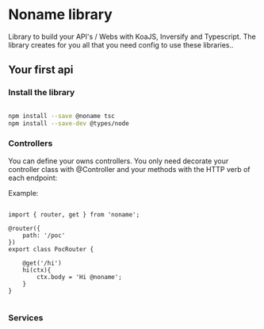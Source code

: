# Noname library

Library to build your API's / Webs with KoaJS, Inversify and Typescript.
The library creates for you all that you need config to use these libraries..

## Your first api

### Install the library

```bash

npm install --save @noname tsc 
npm install --save-dev @types/node

```

### Controllers

You can define your owns controllers. You only need decorate your controller class with @Controller and your methods with the HTTP verb of each endpoint:

Example:

```

import { router, get } from 'noname';

@router({
    path: '/poc'
})
export class PocRouter {

    @get('/hi')
    hi(ctx){
        ctx.body = 'Hi @noname';
    }
}


```

### Services


